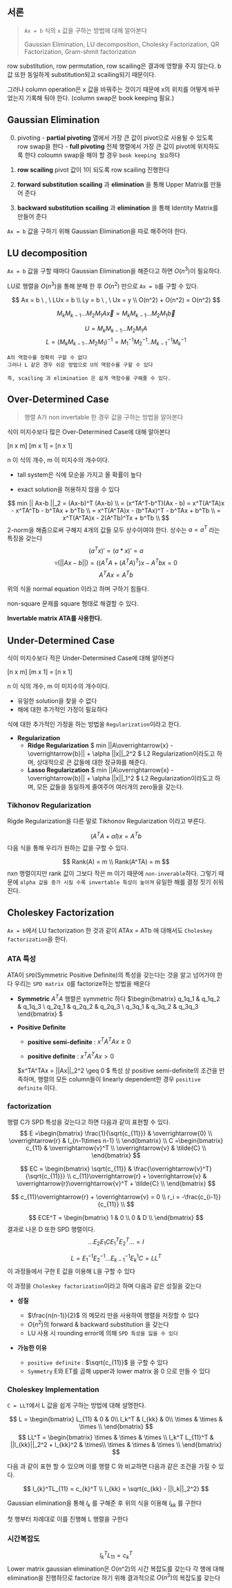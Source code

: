 ## 서론

> `Ax = b` 식의 `x` 값을 구하는 방법에 대해 알아본다
>
> Gaussian Elimination, LU decomposition,  Cholesky Factorization, QR Factorization, Gram-shmit factorization
>

row substitution, row permutation, row scailing은 결과에 영향을 주지 않는다. b 값 또한 동일하게 substitution되고 scailing되기 때문이다.

그러나 column operation은 x 값을 바꿔주는 것이기 때문에 x의 위치를 어떻게 바꾸었는지 기록해 둬야 한다. (column swap은 book keeping 필요.)

## Gaussian Elimination
  0. pivoting
    - __partial pivoting__
      열에서 가장 큰 값이 pivot으로 사용될 수 있도록 row swap을 한다
    - __full pivoting__
      전체 행렬에서 가장 큰 값이 pivot에 위치하도록 한다
      coloumn swap을 해야 할 경우 `book keeping 필요`하다

  1. __row scailing__
    pivot 값이 1이 되도록 row scailing 진행한다

  2. __forward substitution__
    __scailing__ 과 __elimination__ 을 통해 Upper Matrix를 만들어 준다

  3. __backward substitution__
    __scailing__ 과 __elimination__ 을 통해 Identity Matrix를 만들어 준다

`Ax = b` 값을 구하기 위해 Gaussian Elimination을 따로 해주어야 한다.



## LU decomposition
`Ax = b` 값을 구할 때마다 Gaussian Elimination을 해준다고 하면 $O(n^3)$이 필요하다.

LU로 행렬을 $O(n^3)$을 통해 분해 한 후 $O(n^2)$ 만으로 `Ax = b`를 구할 수 있다.

$$
Ax = b \ , \ LUx = b \\
Ly = b \ , \ Ux = y  \\
O(n^2) + O(n^2) = O(n^2)
$$

$$
M_k M_{k-1} ... M_2 M_1 A \overrightarrow{x} = M_k M_{k-1} ... M_2 M_1 \overrightarrow{b}
$$

$$
U = M_k M_{k-1} ... M_2 M_1 A
$$
$$
L = (M_k M_{k-1} ... M_2 M_1)^{-1} = M_1^{-1} M_{2}^{-1}..M_{k-1}^{-1} M_k^{-1}
$$

```
A의 역함수를 정확히 구할 수 없다
그러나 L 같은 경우 쉬운 방법으로 U의 역함수를 구할 수 있다

즉, scailing 과 elimination 은 쉽게 역함수를 구해줄 수 있다.
```

## Over-Determined Case
> 행렬 A가 non invertable 한 경우 값을 구하는 방법을 알아본다
>

식이 미지수보다 많은 Over-Determined Case에 대해 알아본다

[n x m] [m x 1] = [n x 1]

n 이 식의 개수, m 이 미지수의 개수이다.

- tall system은 식에 모순을 가지고 올 확률이 높다

- exact solution을 허용하지 않을 수 있다

$$
min || Ax-b ||_2 = (Ax-b)^T (Ax-b) \\
= (x^TA^T-b^T)(Ax - b)  = x^T(A^TA)x - x^TA^Tb - b^TAx + b^Tb \\
= x^T(A^TA)x - (b^TAx)^T - b^TAx + b^Tb \\
= x^T(A^TA)x - 2(A^Tb)^Tx + b^Tb \\
$$
2-norm을 해줌으로써 구해지 4개의 값들 모두 상수이여야 한다. 상수는 $a = a^T$ 라는 특징을 갖는다
$$
(a^Tx)' = (a*x)' = a
$$
$$
\triangledown (||Ax-b||) = ((A^TA+(A^TA)^T)x - A^Tbx = 0
$$
$$
A^TAx = A^Tb
$$

위의 식을 normal equation 이라고 하며 구하기 힘들다.

non-square 문제를 square 형태로 해결할 수 있다.

__Invertable matrix ATA를 사용한다.__


## Under-Determined Case
식이 미지수보다 적은 Under-Determined Case에 대해 알아본다

[n x m] [m x 1] = [n x 1]

n 이 식의 개수, m 이 미지수의 개수이다.


- 유일한 solution을 찾을 수 없다
- 해에 대한 추가적인 가정이 필요하다

식에 대한 추가적인 가정을 하는 방법을 `Regularization`이라고 한다.

- __Regularization__
  - __Ridge Regularization__
    $
    min ||A\overrightarrow{x} - \overrightarrow{b}|| + \alpha ||x||_2^2
    $
    L2 Regularization이라도고 하며, 상대적으로 큰 값들에 대한 정규화를 해준다.
  - __Lasso Regularization__
    $
    min ||A\overrightarrow{x} - \overrightarrow{b}|| + \alpha ||x||_1^2
    $
    L2 Regularization이라도고 하며, 모든 값들을 동일하게 줄여주어 여러개의 zero들을 갖는다.


### __Tikhonov Regularization__
Rigde Regularization을 다른 말로 Tikhonov Regularization 이라고 부른다.

$$
(A^TA + \alpha I)x = A^Tb
$$
다음 식을 통해 우리가 원하는 값을 구할 수 있다.

$$
Rank(A) = m \\
Rank(A^TA) = m
$$
nxn 행렬이지만 rank 값이 그보다 작은 m 이기 때문에 `non-inverable`하다. 그렇기 때문에 `alpha 값을 증가 시킬 수록 invertable 특성이 높아져` 유일한 해를 결정 짓기 쉬워진다.


## Choleskey Factorization
`Ax = b`에서 LU factorization 한 것과 같이 ATAx = ATb 에 대해서도 `Choleskey factorization`을 한다.

### ATA 특성
ATA이 `SPD`(Symmetric Positive Definite)의 특성을 갖는다는 것을 알고 넘어가야 한다
우리는 `SPD matrix Q`를 factorize하는 방법을 배운다

- __Symmetric__
  $A^TA$ 행렬은 symmetric 하다
  $\begin{bmatrix}
  q_1q_1 & q_1q_2 & q_1q_3 \\
  q_2q_1 & q_2q_2 & q_2q_3 \\
  q_3q_1 & q_3q_2 & q_3q_3  
  \end{bmatrix} $

- __Positive Definite__
  - __positive semi-definite__ : $x^T A^TA x \geq 0$

  - __positive definite__ : $x^T A^TA x > 0$

  $x^TA^TAx = ||Ax||_2^2 \geq 0 $
  특성 상 positive semi-definite의 조건을 만족하며, 행렬의 모든 column들이 linearly dependent한 경우 `positive definite` 이다.


### factorization
행렬 C가 SPD 특성을 갖는다고 하면 다음과 같이 표현할 수 있다.
$$
E =\begin{bmatrix}
\frac{1}{\sqrt{c_{11}}} & \overrightarrow{0} \\
\overrightarrow{r} & I_{n-1\times n-1} \\
\end{bmatrix}
\\
C =\begin{bmatrix}
c_{11} & \overrightarrow{v}^T \\
\overrightarrow{v} & \tilde{C} \\
\end{bmatrix}
$$


$$
EC = \begin{bmatrix}
\sqrt{c_{11}} & \frac{\overrightarrow{v}^T}{\sqrt{c_{11}}} \\
c_{11}\overrightarrow{r} + \overrightarrow{v} & \overrightarrow{r}\overrightarrow{v}^T + \tilde{C} \\
\end{bmatrix}
$$

$$
c_{11}\overrightarrow{r} + \overrightarrow{v} = 0 \\
r_i = -\frac{c_{i-1}}{c_{11}} \\
$$

$$
ECE^T = \begin{bmatrix}
1 & 0 \\
0 & D \\
\end{bmatrix}
$$
결과로 나온 D 또한 SPD 행렬이다.
$$
...E_2E_1CE_1^TE_2^T... = I
$$

$$
L = E_1^{-1} E_{2}^{-1} ... E_{k-1}^{-1} E_k^{1}
C = LL^T
$$
이 과정들에서 구한 E 값을 이용해 L을 구할 수 있다

이 과정을 `Choleskey factorization`이라고 하며 다음과 같은 성질을 갖는다

- __성질__
  - $\frac{n(n-1)}{2}$ 의 메모리 만을 사용하여 행렬을 저장할 수 있다
  - $O(n^2)$의 forward & backward substitution 을 갖는다
  - LU 사용 시 rounding error에 의해 `SPD 특성을
잃을 수 있다`

- __가능한 이유__
  - `positive definite` : $\sqrt{c_{11}}$ 을 구할 수 있다
  - `Symmetry` E와 ET를 곱해 upper과 lower matrix 을 0 으로 만들 수 있다


### Choleskey Implementation
`C = LLT`에서 L 값을 쉽게 구하는 방법에 대해 설명한다.

$$
L = \begin{bmatrix}
L_{11} & 0 & 0\\
l_k^T & l_{kk} & 0\\
\times & \times & \times \\
\end{bmatrix}
$$
$$
LL^T = \begin{bmatrix}
\times & \times & \times \\
l_k^T L_{11}^T & ||l_{kk}||_2^2 + l_{kk}^2 & \times\\
\times & \times & \times \\
\end{bmatrix}
$$

다음 과 같이 표현 할 수 있으며 이를 행렬 C 와 비교하면 다음과 같은 조건을 가질 수 있다.

$$
l_{k}^TL_{11} = c_{k}^T \\
l_{kk} = \sqrt{c_{kk} - ||l_k||_2^2}
$$

Gaussian elimination을 통해 $l_k$ 를 구해준 후 위의 식을 이용해 $l_{kk}$ 를 구한다

첫 행부터 차례대로 이를 진행해 L 행렬을 구한다

### 시간복잡도
$$
l_{k}^TL_{11} = c_{k}^T
$$
Lower matrix gaussian elimination은 O(n^2)의 시간 복잡도를 갖는다
각 행에 대해 elimination을 진행하므로 factorize 하기 위해 결과적으로 $O(n^3)$의 복잡도를 갖는다
